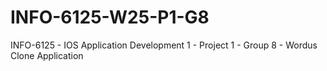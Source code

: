 # INFO-6125-W25-P1-G8
INFO-6125 - IOS Application Development 1 - Project 1 - Group 8 - Wordus Clone Application
